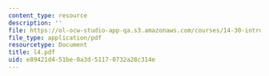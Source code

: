 ```yaml
---
content_type: resource
description: ''
file: https://ol-ocw-studio-app-qa.s3.amazonaws.com/courses/14-30-introduction-to-statistical-method-in-economics-spring-2006/e89421d451be0a3d51170732a28c314e_l4.pdf
file_type: application/pdf
resourcetype: Document
title: l4.pdf
uid: e89421d4-51be-0a3d-5117-0732a28c314e
---
```

